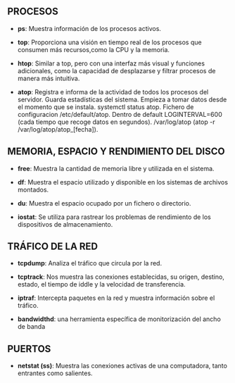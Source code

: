 ## **PROCESOS**

* **ps**: Muestra información de los procesos activos.

* **top**: Proporciona una visión en tiempo real de los procesos que consumen más recursos,como la CPU y la memoria.

* **htop**: Similar a top, pero con una interfaz más visual y funciones adicionales, como la capacidad de desplazarse y filtrar procesos de manera más intuitiva.

* **atop**: Registra e informa de la actividad de todos los procesos del servidor. Guarda estadísticas del sistema. Empieza a tomar datos desde el momento que se instala. systemctl status atop. Fichero de configuracion /etc/default/atop. Dentro de default LOGINTERVAL=600 (cada tiempo que recoge datos en segundos). /var/log/atop (atop -r /var/log/atop/atop_[fecha]).

## **MEMORIA, ESPACIO Y RENDIMIENTO DEL DISCO**

* **free**: Muestra la cantidad de memoria libre y utilizada en el sistema.

* **df**: Muestra el espacio utilizado y disponible en los sistemas de archivos montados.

* **du**: Muestra el espacio ocupado por un fichero o directorio.

* **iostat**: Se utiliza para rastrear los problemas de rendimiento de los dispositivos de almacenamiento.

## **TRÁFICO DE LA RED**

* **tcpdump**: Analiza el tráfico que circula por la red.
  
* **tcptrack**: Nos muestra las conexiones establecidas, su origen, destino, estado, el tiempo de iddle y la velocidad de transferencia.
  
* **iptraf**: Intercepta paquetes en la red y muestra información sobre el tráfico.
  
* **bandwidthd**: una herramienta específica de monitorización del ancho de banda

## **PUERTOS**

* **netstat (ss)**: Muestra las conexiones activas de una computadora, tanto entrantes como salientes.